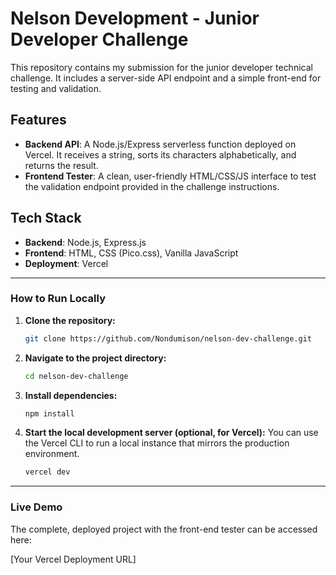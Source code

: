 # Nelson Development - Junior Developer Challenge

This repository contains my submission for the junior developer technical challenge. It includes a server-side API endpoint and a simple front-end for testing and validation.

## Features

-   **Backend API**: A Node.js/Express serverless function deployed on Vercel. It receives a string, sorts its characters alphabetically, and returns the result.
-   **Frontend Tester**: A clean, user-friendly HTML/CSS/JS interface to test the validation endpoint provided in the challenge instructions.

## Tech Stack

-   **Backend**: Node.js, Express.js
-   **Frontend**: HTML, CSS (Pico.css), Vanilla JavaScript
-   **Deployment**: Vercel

---

### How to Run Locally

1.  **Clone the repository:**
    ```sh
    git clone https://github.com/Nondumison/nelson-dev-challenge.git
    ```
2.  **Navigate to the project directory:**
    ```sh
    cd nelson-dev-challenge
    ```
3.  **Install dependencies:**
    ```sh
    npm install
    ```
4.  **Start the local development server (optional, for Vercel):**
    You can use the Vercel CLI to run a local instance that mirrors the production environment.
    ```bash 
    vercel dev
    ```

---

### Live Demo

The complete, deployed project with the front-end tester can be accessed here:

[Your Vercel Deployment URL]